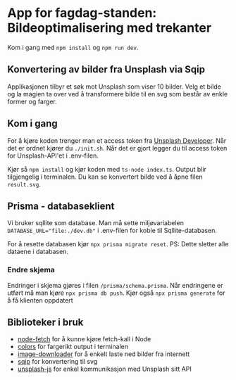 # App for fagdag-standen: Bildeoptimalisering med trekanter

Kom i gang med `npm install` og `npm run dev`.

## Konvertering av bilder fra Unsplash via Sqip

Applikasjonen tilbyr et søk mot Unsplash som viser 10 bilder. Velg et bilde og la magien ta over ved å transformere bilde til en svg som består av enkle former og farger.

## Kom i gang

For å kjøre koden trenger man et access token fra [Unsplash Developer](https://unsplash.com/developers). Når det er ordnet kjører du `./init.sh`. Når det er gjort legger du til access token for Unsplash-API'et i .env-filen.

Kjør så `npm install` og kjør koden med `ts-node index.ts`. Output blir tilgjengelig i terminalen. Du kan se konvertert bilde ved å åpne filen `result.svg`.

## Prisma - databaseklient

Vi bruker sqllite som database. Man må sette miljøvariabelen `DATABASE_URL="file:./dev.db"` i .env-filen for koble til Sqllite-databasen.

For å resette databasen kjør `npx prisma migrate reset`. PS: Dette sletter alle dataene i databasen.

### Endre skjema

Endringer i skjema gjøres i filen `/prisma/schema.prisma`.
Når endringene er utført må man kjøre `npx prisma db push`.
Kjør også `npx prisma generate` for å få klienten oppdatert

## Biblioteker i bruk

- [node-fetch](https://www.npmjs.com/package/node-fetch) for å kunne kjøre fetch-kall i Node
- [colors](https://www.npmjs.com/package/colors) for fargerikt output i terminalen
- [image-downloader](https://www.npmjs.com/package/image-downloader) for å enkelt laste ned bilder fra internett
- [sqip](https://github.com/axe312ger/sqip) for konvertering til svg
- [unsplash-js](https://github.com/unsplash/unsplash-js) for enkel kommunikasjon med Unsplash sitt API
